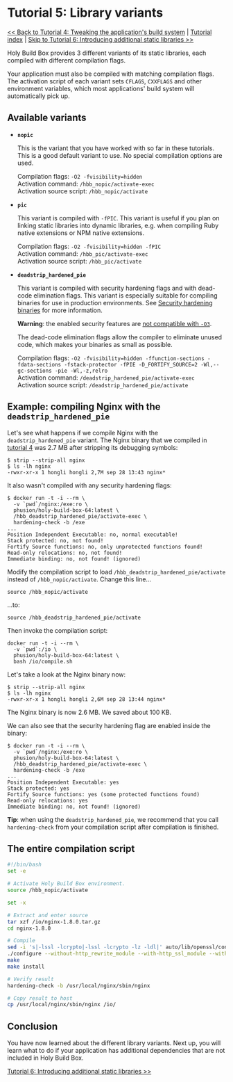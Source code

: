 # Tutorial 5: Library variants

[<< Back to Tutorial 4: Tweaking the application's build system](TUTORIAL-4-TWEAKING-APPS.md) | [Tutorial index](README.md#tutorials) | [Skip to Tutorial 6: Introducing additional static libraries >>](TUTORIAL-6-ADDITIONAL-STATIC-LIBS.md)

Holy Build Box provides 3 different variants of its static libraries, each compiled with different compilation flags.

Your application must also be compiled with matching compilation flags. The activation script of each variant sets `CFLAGS`, `CXXFLAGS` and other environment variables, which most applications' build system will automatically pick up.

## Available variants

 * **`nopic`**

   This is the variant that you have worked with so far in these tutorials. This is a good default variant to use. No special compilation options are used.

   Compilation flags: `-O2 -fvisibility=hidden`<br>
   Activation command: `/hbb_nopic/activate-exec`<br>
   Activation source script: `/hbb_nopic/activate`

 * **`pic`**

   This variant is compiled with `-fPIC`. This variant is useful if you plan on linking static libraries into dynamic libraries, e.g. when compiling Ruby native extensions or NPM native extensions.

   Compilation flags: `-O2 -fvisibility=hidden -fPIC`<br>
   Activation command: `/hbb_pic/activate-exec`<br>
   Activation source script: `/hbb_pic/activate`

 * **`deadstrip_hardened_pie`**

   This variant is compiled with security hardening flags and with dead-code elimination flags. This variant is especially suitable for compiling binaries for use in production environments. See [Security hardening binaries](SECURITY-HARDENING-BINARIES.md) for more information.

   **Warning**: the enabled security features are [not compatible with `-O3`](SECURITY-HARDENING-BINARIES.md).

   The dead-code elimination flags allow the compiler to eliminate unused code, which makes your binaries as small as possible.

   Compilation flags: `-O2 -fvisibility=hidden -ffunction-sections -fdata-sections -fstack-protector -fPIE -D_FORTIFY_SOURCE=2 -Wl,--gc-sections -pie -Wl,-z,relro`<br>
   Activation command: `/deadstrip_hardened_pie/activate-exec`<br>
   Activation source script: `/deadstrip_hardened_pie/activate`

## Example: compiling Nginx with the `deadstrip_hardened_pie`

Let's see what happens if we compile Nginx with the `deadstrip_hardened_pie` variant. The Nginx binary that we compiled in [tutorial 4](TUTORIAL-4-TWEAKING-APPS.md) was 2.7 MB after stripping its debugging symbols:

    $ strip --strip-all nginx
    $ ls -lh nginx
    -rwxr-xr-x 1 hongli hongli 2,7M sep 28 13:43 nginx*

It also wasn't compiled with any security hardening flags:

    $ docker run -t -i --rm \
      -v `pwd`/nginx:/exe:ro \
      phusion/holy-build-box-64:latest \
      /hbb_deadstrip_hardened_pie/activate-exec \
      hardening-check -b /exe
    ...
    Position Independent Executable: no, normal executable!
    Stack protected: no, not found!
    Fortify Source functions: no, only unprotected functions found!
    Read-only relocations: no, not found!
    Immediate binding: no, not found! (ignored)

Modify the compilation script to load `/hbb_deadstrip_hardened_pie/activate` instead of `/hbb_nopic/activate`. Change this line...

    source /hbb_nopic/activate

...to:

    source /hbb_deadstrip_hardened_pie/activate

Then invoke the compilation script:

    docker run -t -i --rm \
      -v `pwd`:/io \
      phusion/holy-build-box-64:latest \
      bash /io/compile.sh

Let's take a look at the Nginx binary now:

    $ strip --strip-all nginx
    $ ls -lh nginx
    -rwxr-xr-x 1 hongli hongli 2,6M sep 28 13:44 nginx*

The Nginx binary is now 2.6 MB. We saved about 100 KB.

We can also see that the security hardening flag are enabled inside the binary:

    $ docker run -t -i --rm \
      -v `pwd`/nginx:/exe:ro \
      phusion/holy-build-box-64:latest \
      /hbb_deadstrip_hardened_pie/activate-exec \
      hardening-check -b /exe
    ...
    Position Independent Executable: yes
    Stack protected: yes
    Fortify Source functions: yes (some protected functions found)
    Read-only relocations: yes
    Immediate binding: no, not found! (ignored)

**Tip**: when using the `deadstrip_hardened_pie`, we recommend that you call `hardening-check` from your compilation script after compilation is finished.

## The entire compilation script

~~~bash
#!/bin/bash
set -e

# Activate Holy Build Box environment.
source /hbb_nopic/activate

set -x

# Extract and enter source
tar xzf /io/nginx-1.8.0.tar.gz
cd nginx-1.8.0

# Compile
sed -i 's|-lssl -lcrypto|-lssl -lcrypto -lz -ldl|' auto/lib/openssl/conf
./configure --without-http_rewrite_module --with-http_ssl_module --with-ld-opt="$LDFLAGS"
make
make install

# Verify result
hardening-check -b /usr/local/nginx/sbin/nginx

# Copy result to host
cp /usr/local/nginx/sbin/nginx /io/
~~~

## Conclusion

You have now learned about the different library variants. Next up, you will learn what to do if your application has additional dependencies that are not included in Holy Build Box.

[Tutorial 6: Introducing additional static libraries >>](TUTORIAL-6-ADDITIONAL-STATIC-LIBS.md)
